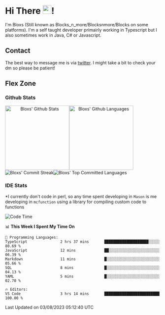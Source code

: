 # Hi There <img src="https://media.giphy.com/media/hvRJCLFzcasrR4ia7z/giphy.gif" width="28">!
I'm Bloxs (Still known as Blocks_n_more/Blocksnmore/Blocks on some platforms). I'm a self taught developer primairly working in Typescript but I also sometimes work in Java, C# or Javascript. 

## Contact
The best way to message me is via [twitter](https://twitter.com/blocksnmore). I might take a bit to check your dm so please be patient!

## Flex Zone
### Github Stats
<div style="display: flex;" align="center">
  <img src="https://readme-stats-gules.vercel.app/api?username=Blocksnmore&bg_color=23272A&show_icons=true&count_private=true&title_color=fff&text_color=fff&icon_color=3d34eb&hide_border=true&border_radius=10" alt="Bloxs' Github Stats" style="height: 13rem" />
 <img src="https://readme-stats-gules.vercel.app/api/top-langs/?username=Blocksnmore&layout=donut&count_private=true&hide_border=true&bg_color=23272A&title_color=fff&text_color=fff&icon_color=3d34eb&border_radius=10" alt="Bloxs' Github Languages" style="height: 13rem;" />
</div>
<div style="display: flex;" align="center">
  <img src="https://streak-stats.demolab.com?user=Blocksnmore&theme=github-dark-blue&hide_border=true" alt="Bloxs' Commit Streak">
  <img src="http://github-profile-summary-cards.vercel.app/api/cards/most-commit-language?username=Blocksnmore&theme=github_dark" alt="Bloxs' Top Committed Languages">
</div>

### IDE Stats
*I currently don't code in perl, so any time spent developing in `Mason` is me developing in `mcfunction` using a library for compiling custom code to functions
<!--START_SECTION:waka-->
![Code Time](http://img.shields.io/badge/Code%20Time-615%20hrs%2051%20mins-blue)

📊 **This Week I Spent My Time On** 

```text
💬 Programming Languages: 
TypeScript               2 hrs 37 mins       ████████████████████░░░░░   80.69 % 
JavaScript               12 mins             ██░░░░░░░░░░░░░░░░░░░░░░░   06.39 % 
Markdown                 11 mins             █░░░░░░░░░░░░░░░░░░░░░░░░   05.66 % 
SQL                      8 mins              █░░░░░░░░░░░░░░░░░░░░░░░░   04.13 % 
YAML                     5 mins              █░░░░░░░░░░░░░░░░░░░░░░░░   02.70 % 

🔥 Editors: 
VS Code                  3 hrs 14 mins       █████████████████████████   100.00 % 
```


 Last Updated on 03/08/2023 05:12:40 UTC
<!--END_SECTION:waka-->
